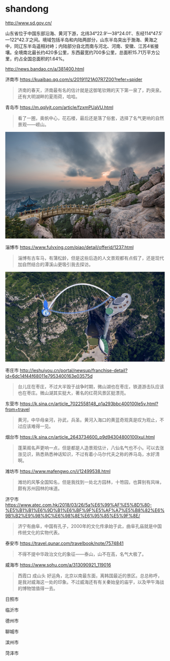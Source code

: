 # shandong

http://www.sd.gov.cn/

山东省位于中国东部沿海、黄河下游，北纬34°22.9′—38°24.01′、东经114°47.5′—122°42.3′之间。境域包括半岛和内陆两部分，山东半岛突出于渤海、黄海之中，同辽东半岛遥相对峙；内陆部分自北而南与河北、河南、安徽、江苏4省接壤。全境南北最长约420多公里，东西最宽约700多公里，总面积15.71万平方公里，约占全国总面积的1.64%。

http://news.bandao.cn/a/381400.html

济南市 https://kuaibao.qq.com/s/20191121A07R7Z00?refer=spider

> 济南的春天，济南最有名的估计就是这御笔钦赐的天下第一泉了，趵突泉。还有大明湖畔的夏雨荷，哈哈。

青岛市 https://m.qqlyjt.com/article/fzxmPUaVU.html

> 看了一圈，奥帆中心，花石楼，最后还是落了俗套，选择了名气更响的自然景观——崂山。

![崂山](qingdao.jpg)

淄博市 https://www.fulvxing.com/piao/detail/offerid/1237.html

> 淄博有古车马，有蒲松龄，但是这些后造的人文景观都有点假了，还是现代加自然结合的潭溪山更吸引我去探访。

![潭溪山](zibo.jpg)

枣庄市 http://leshuiyou.cn/portal/newsup/franchise-detail?id=6dc14f44f68011e7953400163e03575d

> 台儿庄在枣庄，不过大半毁于战争时期，微山湖也在枣庄，铁道游击队应该也在枣庄。微山湖其实挺大，著名的红荷风景区挺漂亮。

东营市 https://k.sina.cn/article_7022558148_p1a293bbc400100le5v.html?from=travel

> 黄河，中华母亲河，孙武，兵圣。黄河入海口的黄蓝奇观真是叹为观止，不过应该难得一见。

烟台市 https://k.sina.cn/article_2643734600_p9d94304800100lxul.html

> 蓬莱阁名声更响一点，但是都是人造景观估计，八仙名气也不小。可以去涨涨见识，熟悉熟悉神话知识，不过有着小马尔代夫之称的养马岛，水好清啊。

潍坊市 https://www.mafengwo.cn/i/12499538.html

> 潍坊的风筝全国知名，但是我找到一处北方园林，十笏园，也算别有风味，颇有苏州园林的味道。

济宁市 https://www.atec.com.hk/2018/03/26/5a%E6%99%AF%E5%8D%80-%E5%B1%B1%E6%9D%B1%E6%BF%9F%E5%AF%A7%E5%B8%82%E6%9B%B2%E9%98%9C%E6%98%8E%E6%95%85%E5%9F%8E/

> 济宁有曲阜，中国有孔子，2000年的文化传承始于此，曲阜孔庙就是中国传统文化的实物代表。

泰安市 https://travel.qunar.com/travelbook/note/7574841

> 不得不提中华政治文化的象征——泰山，山不在高，名气大极了。

威海市 https://www.sohu.com/a/313090921_119016

> 西霞口 成山头 好运角，北京以南最东面，离韩国最近的景区。总总称呼，是我对威海这一处的印象。不过威海还有有关秦始皇的庙宇，以及甲午海战的博物馆值得一去。

日照市

临沂市

德州市

聊城市

滨州市

菏泽市